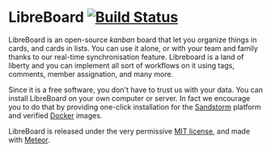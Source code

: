 # LibreBoard [![Build Status](https://travis-ci.org/libreboard/libreboard.svg)](https://travis-ci.org/yasaricli/metrello)

LibreBoard is an open-source *kanban* board that let you organize things in
cards, and cards in lists. You can use it alone, or with your team and family
thanks to our real-time synchronisation feature. Libreboard is a land of liberty
and you can implement all sort of workflows on it using tags, comments, member
assignation, and many more.

Since it is a free software, you don't have to trust us with your data. You can
install LibreBoard on your own computer or server. In fact we encourage you to
do that by providing one-click installation for the
[Sandstorm](https://sandstorm.io/) platform and verified
[Docker](https://www.docker.com/) images.

LibreBoard is released under the very permissive [MIT license](LICENSE), and
made with [Meteor](https://www.meteor.com/).
